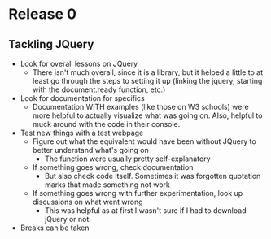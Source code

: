 # Release 0

## Tackling JQuery
* Look for overall lessons on JQuery
	* There isn't much overall, since it is a library, but it helped a little to at least go through the steps to setting it up (linking the jquery, starting with the document.ready function, etc.)
* Look for documentation for specifics
	* Documentation WITH examples (like those on W3 schools) were more helpful to actually visualize what was going on. Also, helpful to muck around with the code in their console.
* Test new things with a test webpage
	* Figure out what the equivalent would have been without JQuery to better understand what's going on
		* The function were usually pretty self-explanatory
	* If something goes wrong, check documentation
		* But also check code itself. Sometimes it was forgotten quotation marks that made something not work
	* If something goes wrong with further experimentation, look up discussions on what went wrong 
		* This was helpful as at first I wasn't sure if I had to download jQuery or not.
* Breaks can be taken
